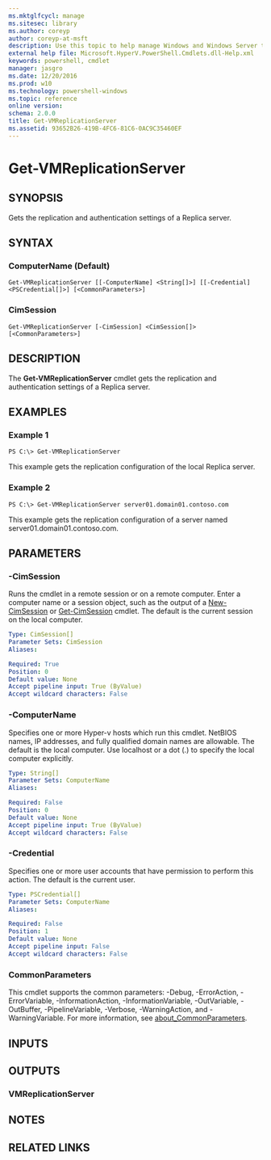 ```yaml
---
ms.mktglfcycl: manage
ms.sitesec: library
ms.author: coreyp
author: coreyp-at-msft
description: Use this topic to help manage Windows and Windows Server technologies with Windows PowerShell.
external help file: Microsoft.HyperV.PowerShell.Cmdlets.dll-Help.xml
keywords: powershell, cmdlet
manager: jasgro
ms.date: 12/20/2016
ms.prod: w10
ms.technology: powershell-windows
ms.topic: reference
online version: 
schema: 2.0.0
title: Get-VMReplicationServer
ms.assetid: 93652B26-419B-4FC6-81C6-0AC9C35460EF
---
```


# Get-VMReplicationServer

## SYNOPSIS
Gets the replication and authentication settings of a Replica server.

## SYNTAX

### ComputerName (Default)
```
Get-VMReplicationServer [[-ComputerName] <String[]>] [[-Credential] <PSCredential[]>] [<CommonParameters>]
```

### CimSession
```
Get-VMReplicationServer [-CimSession] <CimSession[]> [<CommonParameters>]
```

## DESCRIPTION
The **Get-VMReplicationServer** cmdlet gets the replication and authentication settings of a Replica server.

## EXAMPLES

### Example 1
```
PS C:\> Get-VMReplicationServer
```

This example gets the replication configuration of the local Replica server.

### Example 2
```
PS C:\> Get-VMReplicationServer server01.domain01.contoso.com
```

This example gets the replication configuration of a server named server01.domain01.contoso.com.

## PARAMETERS

### -CimSession
Runs the cmdlet in a remote session or on a remote computer.
Enter a computer name or a session object, such as the output of a [New-CimSession](http://go.microsoft.com/fwlink/p/?LinkId=227967) or [Get-CimSession](http://go.microsoft.com/fwlink/p/?LinkId=227966) cmdlet.
The default is the current session on the local computer.

```yaml
Type: CimSession[]
Parameter Sets: CimSession
Aliases: 

Required: True
Position: 0
Default value: None
Accept pipeline input: True (ByValue)
Accept wildcard characters: False
```

### -ComputerName
Specifies one or more Hyper-v hosts which run this cmdlet.
NetBIOS names, IP addresses, and fully qualified domain names are allowable.
The default is the local computer.
Use localhost or a dot (.) to specify the local computer explicitly.

```yaml
Type: String[]
Parameter Sets: ComputerName
Aliases: 

Required: False
Position: 0
Default value: None
Accept pipeline input: True (ByValue)
Accept wildcard characters: False
```

### -Credential
Specifies one or more user accounts that have permission to perform this action.
The default is the current user.

```yaml
Type: PSCredential[]
Parameter Sets: ComputerName
Aliases: 

Required: False
Position: 1
Default value: None
Accept pipeline input: False
Accept wildcard characters: False
```

### CommonParameters
This cmdlet supports the common parameters: -Debug, -ErrorAction, -ErrorVariable, -InformationAction, -InformationVariable, -OutVariable, -OutBuffer, -PipelineVariable, -Verbose, -WarningAction, and -WarningVariable. For more information, see [about_CommonParameters](http://go.microsoft.com/fwlink/?LinkID=113216).

## INPUTS

## OUTPUTS

### VMReplicationServer

## NOTES

## RELATED LINKS

